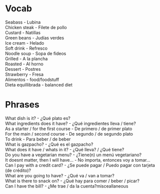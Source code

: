 # Vocab
Seabass - Lubina  
Chicken steak - Filete de pollo  
Custard - Natillas  
Green beans - Judías verdes  
Ice cream - Helado  
Soft drink - Refresco  
Noodle soup - Sopa de fideos  
Grilled - A la plancha  
Roasted - Al horno  
Dessert - Postres  
Strawberry - Fresa  
Alimentos - food/foodstuff  
Dieta equillibrada - balanced diet  

# Phrases
What dish is it? - ¿Qué plato es?  
What ingredients does it have? - ¿Qué ingredientes lleva / tiene?  
As a starter / for the first course - De primero / de primer plato  
For the main / second course - De segundo / de segundo plato  
To drink - Para beber / de beber  
What is gazpacho? - ¿Qué es el gazpacho?  
What does it have / whats in it? - ¿Qué lleva? / ¿Qué tiene?  
Do you have a vegetarian menu? - ¿Tiene(n) un menú vegetariano?  
It doesnt matter, then I will have... - No importa, entonces voy a tomar...  
Can I pay with a credit card? - ¿Se puede pagar / Puedo pagar con tarjeta (de crédito)?  
What are you going to have? - ¿Qué va / van a tomar?  
What is there to snack on? - ¿Qué hay para comer / beber / picar?  
Can I have the bill? - ¿Me trae / da la cuenta?misceallaneous  
